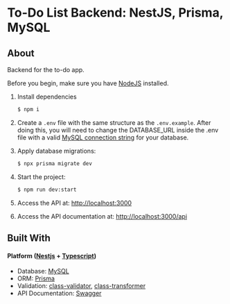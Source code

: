 <h1> To-Do List Backend: NestJS, Prisma, MySQL </h1>

## About

Backend for the to-do app.

Before you begin, make sure you have <a href="https://nodejs.org/en">NodeJS</a> installed.

1. Install dependencies
   ```bash
   $ npm i
   ```
2. Create a ``.env`` file with the same structure as the ``.env.example``. After doing this, you will need to change the DATABASE_URL inside the .env file with a valid <a href="https://www.prisma.io/docs/orm/overview/databases/mysql#connection-url">MySQL connection string</a> for your database.
   
3. Apply database migrations:
   ```bash
   $ npx prisma migrate dev
   ```
4. Start the project:
   ```bash
   $ npm run dev:start
   ```
6. Access the API at: <a href="http://localhost:3000">http://localhost:3000</a>
5. Access the API documentation at: <a href="http://localhost:3000">http://localhost:3000/api</a>

## Built With
#### Platform (<a href="https://nestjs.com/">Nestjs</a> + <a href="https://www.typescriptlang.org/">Typescript</a>)
<ul>
  <li>Database: <a href="https://www.mysql.com/">MySQL</a></li>
  <li>ORM: <a href="https://www.prisma.io/">Prisma</a></li>
  <li>Validation: <a href="https://github.com/typestack/class-validator">class-validator</a>, <a href="https://github.com/typestack/class-transformer">class-transformer</a></li>
  <li>API Documentation: <a href="https://swagger.io/">Swagger</a></li>
</ul>
